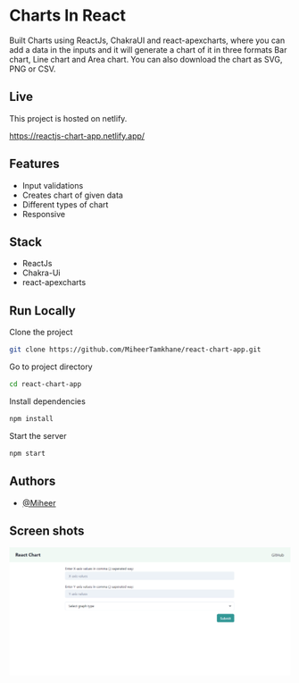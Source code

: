 # Charts In React

Built Charts using ReactJs, ChakraUI and react-apexcharts, where you can add a data in the inputs and it will generate a chart of it in three formats Bar chart, Line chart and Area chart. You can also download the chart as SVG, PNG or CSV.

## Live

This project is hosted on netlify.

https://reactjs-chart-app.netlify.app/

## Features

- Input validations
- Creates chart of given data
- Different types of chart
- Responsive

## Stack

- ReactJs
- Chakra-Ui
- react-apexcharts

## Run Locally

Clone the project

```bash
git clone https://github.com/MiheerTamkhane/react-chart-app.git
```

Go to project directory

```bash
cd react-chart-app
```

Install dependencies

```bash
npm install
```

Start the server

```bash
npm start
```

## Authors

- [@Miheer](https://www.github.com/miheertamkhane)

## Screen shots

![alt text](https://github.com/MiheerTamkhane/react-chart-app/blob/dev/src/assets/plain.png?raw=true)
